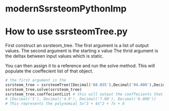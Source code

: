 ﻿# modernSsrsteomPythonImp

# How to use ssrsteomTree.py

First construct an ssrsteom_tree. 
The first argument is a list of output values.
The second argument is the starting x value
The thrid argument is the deltax between input values which is static.

You can then assign it to a reference and run the solve method.
This will populate the coeffecient list of that object.


```python
# the first argument is the 
ssrsteom_tree = ssrsteomTree([Decimal('68.035'),Decimal('94.000'),Decimal('126.625'),Decimal('166.720')], Decimal('1.9'),Decimal('.3'))
ssrsteom_tree.solve(ssrsteom_tree)
ssrsteom_tree.coeffecientList # this will output the coeffecients that hit the points above 
# [Decimal('5'), Decimal('4.0'), Decimal('7.00'), Decimal('6.000')]
# This represents the polynomial 5x^3 + 4x^2 + 7x + 6 
```
